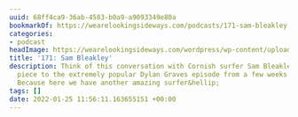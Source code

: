 ```yaml
---
uuid: 68ff4ca9-36ab-4583-b0a9-a9093349e80a
bookmarkOf: https://wearelookingsideways.com/podcasts/171-sam-bleakley
categories:
- podcast
headImage: https://wearelookingsideways.com/wordpress/wp-content/uploads/2022/01/16.sam_bleakley_finisterre_jj__2618-copy.jpg.jpg
title: '171: Sam Bleakley'
description: Think of this conversation with Cornish surfer Sam Bleakley as a companion
  piece to the extremely popular Dylan Graves episode from a few weeks back. Why?
  Because here we have another amazing surfer&hellip;
tags: []
date: 2022-01-25 11:56:11.163655151 +00:00
---
```

